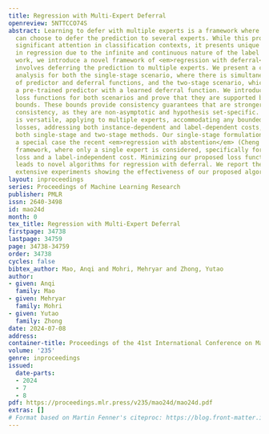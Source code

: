 ```yaml
---
title: Regression with Multi-Expert Deferral
openreview: 5NTTCCO74S
abstract: Learning to defer with multiple experts is a framework where the learner
  can choose to defer the prediction to several experts. While this problem has received
  significant attention in classification contexts, it presents unique challenges
  in regression due to the infinite and continuous nature of the label space. In this
  work, we introduce a novel framework of <em>regression with deferral</em>, which
  involves deferring the prediction to multiple experts. We present a comprehensive
  analysis for both the single-stage scenario, where there is simultaneous learning
  of predictor and deferral functions, and the two-stage scenario, which involves
  a pre-trained predictor with a learned deferral function. We introduce new surrogate
  loss functions for both scenarios and prove that they are supported by $H$-consistency
  bounds. These bounds provide consistency guarantees that are stronger than Bayes
  consistency, as they are non-asymptotic and hypothesis set-specific. Our framework
  is versatile, applying to multiple experts, accommodating any bounded regression
  losses, addressing both instance-dependent and label-dependent costs, and supporting
  both single-stage and two-stage methods. Our single-stage formulation subsumes as
  a special case the recent <em>regression with abstention</em> (Cheng et al., 2023)
  framework, where only a single expert is considered, specifically for the squared
  loss and a label-independent cost. Minimizing our proposed loss functions directly
  leads to novel algorithms for regression with deferral. We report the results of
  extensive experiments showing the effectiveness of our proposed algorithms.
layout: inproceedings
series: Proceedings of Machine Learning Research
publisher: PMLR
issn: 2640-3498
id: mao24d
month: 0
tex_title: Regression with Multi-Expert Deferral
firstpage: 34738
lastpage: 34759
page: 34738-34759
order: 34738
cycles: false
bibtex_author: Mao, Anqi and Mohri, Mehryar and Zhong, Yutao
author:
- given: Anqi
  family: Mao
- given: Mehryar
  family: Mohri
- given: Yutao
  family: Zhong
date: 2024-07-08
address:
container-title: Proceedings of the 41st International Conference on Machine Learning
volume: '235'
genre: inproceedings
issued:
  date-parts:
  - 2024
  - 7
  - 8
pdf: https://proceedings.mlr.press/v235/mao24d/mao24d.pdf
extras: []
# Format based on Martin Fenner's citeproc: https://blog.front-matter.io/posts/citeproc-yaml-for-bibliographies/
---
```


